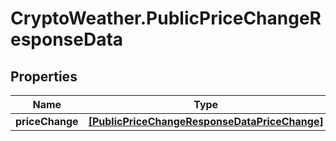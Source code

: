 # CryptoWeather.PublicPriceChangeResponseData

## Properties
Name | Type | Description | Notes
------------ | ------------- | ------------- | -------------
**priceChange** | [**[PublicPriceChangeResponseDataPriceChange]**](PublicPriceChangeResponseDataPriceChange.md) |  | 


